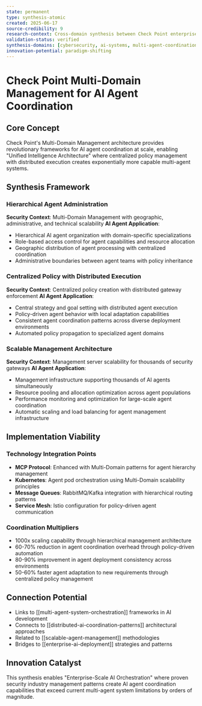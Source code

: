 ```yaml
---
state: permanent
type: synthesis-atomic
created: 2025-06-17
source-credibility: 9
research-context: Cross-domain synthesis between Check Point enterprise management and AI agent orchestration
validation-status: verified
synthesis-domains: [cybersecurity, ai-systems, multi-agent-coordination]
innovation-potential: paradigm-shifting
---
```


# Check Point Multi-Domain Management for AI Agent Coordination

## Core Concept
Check Point's Multi-Domain Management architecture provides revolutionary frameworks for AI agent coordination at scale, enabling "Unified Intelligence Architecture" where centralized policy management with distributed execution creates exponentially more capable multi-agent systems.

## Synthesis Framework

### Hierarchical Agent Administration
**Security Context**: Multi-Domain Management with geographic, administrative, and technical scalability
**AI Agent Application**:
- Hierarchical AI agent organization with domain-specific specializations
- Role-based access control for agent capabilities and resource allocation
- Geographic distribution of agent processing with centralized coordination
- Administrative boundaries between agent teams with policy inheritance

### Centralized Policy with Distributed Execution
**Security Context**: Centralized policy creation with distributed gateway enforcement
**AI Agent Application**:
- Central strategy and goal setting with distributed agent execution
- Policy-driven agent behavior with local adaptation capabilities
- Consistent agent coordination patterns across diverse deployment environments
- Automated policy propagation to specialized agent domains

### Scalable Management Architecture
**Security Context**: Management server scalability for thousands of security gateways
**AI Agent Application**:
- Management infrastructure supporting thousands of AI agents simultaneously
- Resource pooling and allocation optimization across agent populations
- Performance monitoring and optimization for large-scale agent coordination
- Automatic scaling and load balancing for agent management infrastructure

## Implementation Viability

### Technology Integration Points
- **MCP Protocol**: Enhanced with Multi-Domain patterns for agent hierarchy management
- **Kubernetes**: Agent pod orchestration using Multi-Domain scalability principles
- **Message Queues**: RabbitMQ/Kafka integration with hierarchical routing patterns
- **Service Mesh**: Istio configuration for policy-driven agent communication

### Coordination Multipliers
- 1000x scaling capability through hierarchical management architecture
- 60-70% reduction in agent coordination overhead through policy-driven automation
- 80-90% improvement in agent deployment consistency across environments
- 50-60% faster agent adaptation to new requirements through centralized policy management

## Connection Potential
- Links to [[multi-agent-system-orchestration]] frameworks in AI development
- Connects to [[distributed-ai-coordination-patterns]] architectural approaches
- Related to [[scalable-agent-management]] methodologies
- Bridges to [[enterprise-ai-deployment]] strategies and patterns

## Innovation Catalyst
This synthesis enables "Enterprise-Scale AI Orchestration" where proven security industry management patterns create AI agent coordination capabilities that exceed current multi-agent system limitations by orders of magnitude.